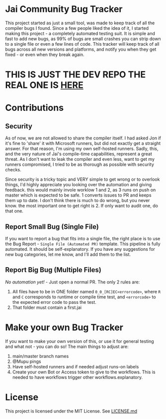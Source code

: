 # Jai Community Bug Tracker
This project started as just a small tool, was made to keep track of all the compiler bugs I found. Since a few people liked the idea of it, I started making this project - a completely automated testing suit. It is simple and fast to add new bugs, as 99% of bugs are small crashes you can strip down to a single file or even a few lines of code. This tracker will keep track of all bugs across all new versions and platforms, and notify you when they get fixed - or even when they break again. 

# THIS IS JUST THE DEV REPO THE REAL ONE IS [HERE](https://github.com/Mupu/JaiCommunityBugTracker/)

# Contributions
## Security
As of now, we are not allowed to share the compiler itself. I had asked Jon if it's fine to 'share' it with Microsoft runners, but did not exactly get a straight answer. For that reason, I'm using my own self-hosted runners. Sadly, this, and the very nature of Jai's compile-time capabilities, represent a great threat. As I don't want to leak the compiler and even less, want to get my runners compromised, I tried to be as thorough as possible with security checks.

Since security is a tricky topic and VERY simple to get wrong or to overlook things, I'd highly appreciate you looking over the automation and giving feedback. this would mainly invole worklow 1 and 2, as 3 runs on push on master which is expected to be safe. 1 converts issues to PR and keeps them up to date. I don't think there is much to do wrong, but you never know. the most important one to get right is 2. If only want to audit one, do that one.

## Report Small Bug (Single File)
If you want to report a bug that fits into a single file, the right place is to use the Bug Report - `Single File (Automated PR)` template. This pipeline is fully automated. It should be self-explanatory. If you have any suggestions for new bug categories, let me know, and I'll add them to the list.

## Report Big Bug (Multiple Files)
*No automation yet!* - Just open a normal PR. The only 2 rules are: 
1) All files have to be in ONE folder named `0_0_[RC]EC<errorcode>`, where `R` and `C` corresponds to runtime or compile time test, and `<errorcode>` to the expected error code to pass the test.
2) That folder must contain a first.jai

# Make your own Bug Tracker
If you want to make your own version of this, or use it for general testing and what not - you can do so! The main things to adjust are:
1) main/master branch names
2) @Mupu pings
3) Have self-hosted runners and if needed adjust runs-on labels
4) Create your own Bot or Access token to give to the workflows. This is needed to have workflows trigger other workflows.explanatory.

# License
This project is licensed under the MIT License. See [LICENSE.md](https://github.com/Mupu/JaiCommunityBugTrackerDev/blob/master/LICENSE.md)
